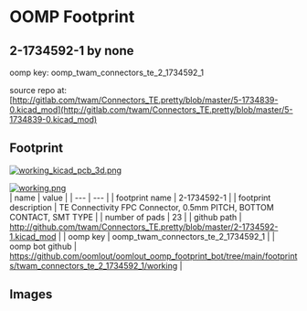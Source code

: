 # OOMP Footprint  
## 2-1734592-1  by none  
  
oomp key: oomp_twam_connectors_te_2_1734592_1  
  
source repo at: [http://gitlab.com/twam/Connectors_TE.pretty/blob/master/5-1734839-0.kicad_mod](http://gitlab.com/twam/Connectors_TE.pretty/blob/master/5-1734839-0.kicad_mod)  
## Footprint  
  
[![working_kicad_pcb_3d.png](working_kicad_pcb_3d_600.png)](working_kicad_pcb_3d.png)  
  
[![working.png](working_600.png)](working.png)  
| name | value | 
| --- | --- | 
| footprint name | 2-1734592-1 | 
| footprint description | TE Connectivity FPC Connector, 0.5mm PITCH, BOTTOM CONTACT, SMT TYPE | 
| number of pads | 23 | 
| github path | http://github.com/twam/Connectors_TE.pretty/blob/master/2-1734592-1.kicad_mod | 
| oomp key | oomp_twam_connectors_te_2_1734592_1 | 
| oomp bot github | https://github.com/oomlout/oomlout_oomp_footprint_bot/tree/main/footprints/twam_connectors_te_2_1734592_1/working | 
## Images  
